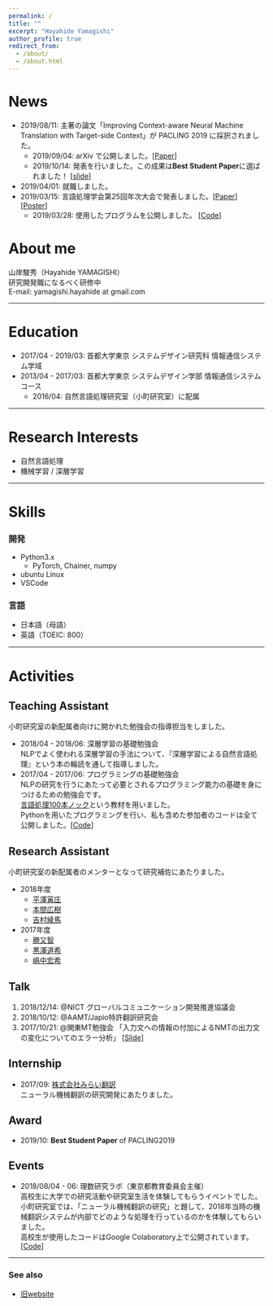 ```yaml
---
permalink: /
title: ""
excerpt: "Hayahide Yamagishi"
author_profile: true
redirect_from: 
  - /about/
  - /about.html
---
```


# News  
- 2019/08/11: 主著の論文「Improving Context-aware Neural Machine Translation with Target-side Context」が PACLING 2019 に採択されました。
  - 2019/09/04: arXiv で公開しました。[[Paper](https://arxiv.org/abs/1909.00531)]
  - 2019/10/14: 発表を行いました。この成果は**Best Student Paper**に選ばれました！ [[slide](https://www.slideshare.net/HayahideYamagishi/pacling2019-improving-contextaware-neural-machine-translation-with-targetside-context-181157007)]
- 2019/04/01: 就職しました。  
- 2019/03/15: 言語処理学会第25回年次大会で発表しました。[[Paper](http://www.anlp.jp/proceedings/annual_meeting/2019/pdf_dir/P1-23.pdf)] [[Poster](https://hargon24.github.io/document/nlp2019_poster.pdf)] 
  - 2019/03/28: 使用したプログラムを公開しました。 [[Code](https://github.com/hargon24/Context_aware_NMT)]


# About me
山岸駿秀（Hayahide YAMAGISHI）  
研究開発職になるべく研修中  
E-mail: yamagishi.hayahide at gmail.com

---

# Education
- 2017/04 - 2019/03: 首都大学東京 システムデザイン研究科 情報通信システム学域
- 2013/04 - 2017/03: 首都大学東京 システムデザイン学部 情報通信システムコース
  - 2016/04: 自然言語処理研究室（小町研究室）に配属

---

# Research Interests
- 自然言語処理
- 機械学習 / 深層学習

---

# Skills
### 開発
- Python3.x
  - PyTorch, Chainer, numpy
- ubuntu Linux
- VSCode
  
### 言語
- 日本語（母語）
- 英語（TOEIC: 800）

---

# Activities
## Teaching Assistant
小町研究室の新配属者向けに開かれた勉強会の指導担当をしました。
- 2018/04 - 2018/06: 深層学習の基礎勉強会  
  NLPでよく使われる深層学習の手法について、『深層学習による自然言語処理』という本の輪読を通して指導しました。
- 2017/04 - 2017/06: プログラミングの基礎勉強会  
  NLPの研究を行うにあたって必要とされるプログラミング能力の基礎を身につけるための勉強会です。  
  [言語処理100本ノック](http://www.cl.ecei.tohoku.ac.jp/nlp100/)という教材を用いました。  
  Pythonを用いたプログラミングを行い、私も含めた参加者のコードは全て公開しました。[[Code](https://github.com/tmu-nlp/100knock2017)]  

## Research Assistant  
小町研究室の新配属者のメンターとなって研究補佐にあたりました。
- 2018年度
  - [平澤寅庄](http://cl.sd.tmu.ac.jp/~tosho/)
  - [本間広樹](http://cl.sd.tmu.ac.jp/~homma/)
  - [吉村綾馬](https://kokeman.github.io/)
- 2017年度
  - [勝又智](http://cl.sd.tmu.ac.jp/~katsumata/)
  - [黒澤道希](http://cl.sd.tmu.ac.jp/~kurosawa)
  - [嶋中宏希](http://cl.sd.tmu.ac.jp/~shimanaka/)

## Talk
1. 2018/12/14: @NICT グローバルコミュニケーション開発推進協議会
2. 2018/10/12: @AAMT/Japio特許翻訳研究会
3. 2017/10/21: @関東MT勉強会 「入力文への情報の付加によるNMTの出力文の変化についてのエラー分析」 [[Slide](https://www.slideshare.net/HayahideYamagishi/nmt-81003593)]

## Internship
- 2017/09: [株式会社みらい翻訳](https://miraitranslate.com/)  
  ニューラル機械翻訳の研究開発にあたりました。

## Award
- 2019/10: **Best Student Paper** of PACLING2019

## Events
- 2018/08/04 - 06: 理数研究ラボ（東京都教育委員会主催）  
  高校生に大学での研究活動や研究室生活を体験してもらうイベントでした。  
  小町研究室では、「ニューラル機械翻訳の研究」と題して、2018年当時の機械翻訳システムが内部でどのような処理を行っているのかを体験してもらいました。  
  高校生が使用したコードはGoogle Colaboratory上で公開されています。[[Code](https://goo.gl/KmQFLM)]


---

### See also
- [旧website](https://cl.sd.tmu.ac.jp/~yamagishi/)
